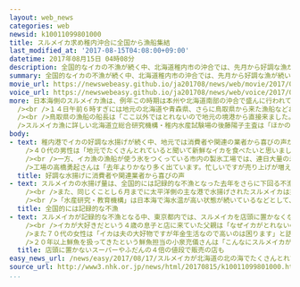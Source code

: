 ```yaml
---
layout: web_news
categories: web
newsid: k10011099801000
title: スルメイカ求め稚内沖合に全国から漁船集結
last_modified_at: '2017-08-15T04:08:00+09:00'
datetime: 2017年08月15日 04時08分
description: 全国的なイカの不漁が続く中、北海道稚内市の沖合では、先月から好調な漁が続いていて、連日スルメイカを求めて全国から漁船が集まる状態となっています。
summary: 全国的なイカの不漁が続く中、北海道稚内市の沖合では、先月から好調な漁が続いていて、連日スルメイカを求めて全国から漁船が集まる状態となっています。
movie_url: https://newswebeasy.github.io/ja201708/news/web/movie/2017/08/17/k10011099801000.mp4
voice_url: https://newswebeasy.github.io/ja201708/news/web/voice/2017/08/17/k10011099801000.mp3
more: 日本海側のスルメイカ漁は、例年この時期は本州や北海道南部の沖合で盛んに行われています。しかし日本海の海水温が高いこともあってこの海域では不漁が続いています。ところがはっきりとした理由はわかりませんが、稚内市など北海道北部の沖合では先月から好調な漁が続くようになり、スルメイカを求めて全国からイカ釣り漁船が集まる状態となっています。<br
  /><br />１４日午前６時すぎには地元の北海道や青森県、さらに鳥取県から来た漁船などおよそ３０隻が漁を終えて港に戻り、新鮮なスルメイカを次々に水揚げしていました。地元の漁協によりますと、稚内港の先月１か月間のスルメイカの水揚げ量は５０３トンと去年の同じ月のおよそ１５倍に上っていて、今月に入っても好調な漁が続いているということです。<br
  /><br />鳥取県の漁船の船長は「ここ以外ではとれないので地元の境港から直接来ました。たくさんとれるので来てよかった」と話していました。<br /><br
  />スルメイカ漁に詳しい北海道立総合研究機構・稚内水産試験場の後藤陽子主査は「ほかの地域が不漁で漁船が集まっているため、水揚げが増えている」としたうえで、好調な漁が続く原因については「海の環境が変わり稚内沖に新たにイカが集まる漁場が形成された可能性もある」と分析しています。
body:
- text: 稚内港でイカの好調な水揚げが続く中、地元では消費者や関連の業者から喜びの声が上がっています。<br /><br />このうち、稚内市内のスーパーでは、連日、地元で水揚げされた新鮮なスルメイカが並び、たくさんの人たちが買い求めています。<br
    />４０代の男性は「地元でたくさんとれていると聞いて新鮮なイカを食べたいと思いました。ついつい買ってしまいます」と話していました。<br />店で鮮魚を担当している吉川恭平さんは「地元での水揚げが多いので生イカを例年より多く販売しています。生イカが目当てのお客様も多いです」と話していました。<br
    /><br />一方、イカ漁の漁船が使う氷をつくっている市内の製氷工場では、連日大量の氷を販売していて売り上げが例年の２倍ほどに上っています。製氷作業が間に合わず札幌などほかの地域から氷を仕入れることも検討しているということです。<br
    />工場の高橋勇起さんは「去年よりかなり多く出ています。忙しいですが売り上げが増えるのでうれしいです」と話していました。
  title: 好調な水揚げに消費者や関連業者から喜びの声
- text: スルメイカの水揚げ量は、全国的には記録的な不漁となった去年をさらに下回る不漁となっています。<br /><br />スルメイカ漁をめぐっては、去年、全国の水揚げ量が過去３０年で最も少ない記録的な不漁となりました。国立の研究機関である「水産研究・教育機構」によりますと、ことしに入って６月までに北海道から本州にかけての日本海側の主要な港で、主にイカ釣り漁船が水揚げしたスルメイカは、合わせて５９９０トンで、去年の同じ時期を２３％余り下回っています。<br
    /><br />また、同じくことし６月までに太平洋側の主な港で水揚げされたスルメイカは推計で１４６０トンで、こちらも去年の同時期をおよそ１９％下回っています。<br
    /><br />「水産研究・教育機構」は日本海で海水温が高い状態が続いているなどとして、ことしも去年と同じく記録的な不漁となる可能性が高いと分析しています。
  title: 全国的には記録的な不漁
- text: スルメイカが記録的な不漁となる中、東京都内では、スルメイカを店頭に置かなくなるスーパーも出てきています。<br /><br />東京・板橋区にあるスーパーでは、鮮魚や魚介類の関連商品を２００ほど取り扱っていて、スルメイカはふだんは常時並べている商品です。しかし市場で品薄が続く中、最近では店頭にスルメイカを並べることができない日も増え、１４日もスルメイカの販売を取りやめていました。また、なんとか入荷できた時でも、ふだん１杯１００円から２００円ほどで販売していますが、最近では４００円以上になっているということです。<br
    /><br />イカが大好きだという４歳の息子と店に来ていた父親は「なぜイカがとれないのかわからないですが残念です。なかなか手に入らないのできょうはデパ－トで半身のスルメイカを３５０円で買いました。早く以前のようにスルメイカがとれるようになってほしい」と話していました。<br
    />また７０代の女性は「イカは夫の大好物ですが年金生活なので高いのは困ります」と話していました。<br /><br />スーパーでは、北海道産のスルメイカの仕入れが難しくなったことを受けて、沖縄県産の別の種類のイカを並べてしのいでいるということです。<br
    />２０年以上鮮魚を扱ってきたという鮮魚担当の小泉充儀さんは「こんなにスルメイカが手に入らないことは初めてです。きょうも店頭に置くことができず、店としても悔しい思いです」と話していました。
  title: 店頭に置かないスーパーやふだんの４倍の値段で販売の店も
easy_news_url: /news/easy/2017/08/17/スルメイカが北海道の北の海でたくさんとれている/
source_url: http://www3.nhk.or.jp/news/html/20170815/k10011099801000.html
...
```

